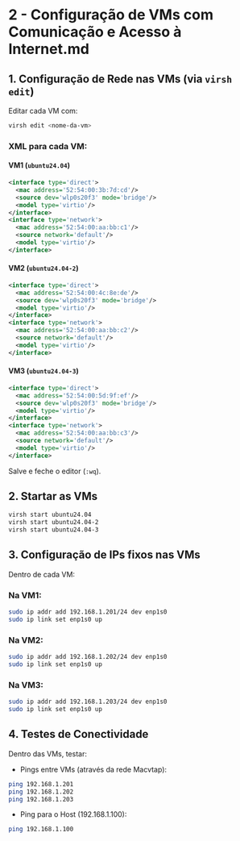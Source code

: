 # 2 - Configuração de VMs com Comunicação e Acesso à Internet.md

## 1. Configuração de Rede nas VMs (via `virsh edit`)

Editar cada VM com:

```bash
virsh edit <nome-da-vm>
```

### XML para cada VM:

#### VM1 (`ubuntu24.04`)

```xml
<interface type='direct'>
  <mac address='52:54:00:3b:7d:cd'/>
  <source dev='wlp0s20f3' mode='bridge'/>
  <model type='virtio'/>
</interface>
<interface type='network'>
  <mac address='52:54:00:aa:bb:c1'/>
  <source network='default'/>
  <model type='virtio'/>
</interface>
```

#### VM2 (`ubuntu24.04-2`)

```xml
<interface type='direct'>
  <mac address='52:54:00:4c:8e:de'/>
  <source dev='wlp0s20f3' mode='bridge'/>
  <model type='virtio'/>
</interface>
<interface type='network'>
  <mac address='52:54:00:aa:bb:c2'/>
  <source network='default'/>
  <model type='virtio'/>
</interface>
```

#### VM3 (`ubuntu24.04-3`)

```xml
<interface type='direct'>
  <mac address='52:54:00:5d:9f:ef'/>
  <source dev='wlp0s20f3' mode='bridge'/>
  <model type='virtio'/>
</interface>
<interface type='network'>
  <mac address='52:54:00:aa:bb:c3'/>
  <source network='default'/>
  <model type='virtio'/>
</interface>
```

Salve e feche o editor (`:wq`).

## 2. Startar as VMs

```bash
virsh start ubuntu24.04
virsh start ubuntu24.04-2
virsh start ubuntu24.04-3
```

## 3. Configuração de IPs fixos nas VMs

Dentro de cada VM:

### Na VM1:

```bash
sudo ip addr add 192.168.1.201/24 dev enp1s0
sudo ip link set enp1s0 up
```

### Na VM2:

```bash
sudo ip addr add 192.168.1.202/24 dev enp1s0
sudo ip link set enp1s0 up
```

### Na VM3:

```bash
sudo ip addr add 192.168.1.203/24 dev enp1s0
sudo ip link set enp1s0 up
```

## 4. Testes de Conectividade

Dentro das VMs, testar:

- Pings entre VMs (através da rede Macvtap):
    

```bash
ping 192.168.1.201
ping 192.168.1.202
ping 192.168.1.203
```

- Ping para o Host (192.168.1.100):
    

```bash
ping 192.168.1.100
```